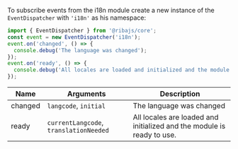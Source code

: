 To subscribe events from the i18n module create a new instance of the `EventDispatcher` with `'i18n'` as his namespace:

```typescript
import { EventDispatcher } from '@ribajs/core';
const event = new EventDispatcher('i18n');
event.on('changed', () => {
  console.debug('The language was changed');
});
event.on('ready', () => {
  console.debug('All locales are loaded and initialized and the module is ready to use');
});
```

| Name                | Arguments                             | Description                                                                              |
| ------------------- | ------------------------------------- | ---------------------------------------------------------------------------------------- |
| changed             | `langcode`, `initial`                 | The language was changed                                                                 |
| ready               | `currentLangcode`, `translationNeeded`| All locales are loaded and initialized and the module is ready to use.                   |
